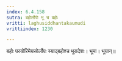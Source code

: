 ```yaml
---
index: 6.4.158
sutra: बहोर्लोपो भू च बहोः
vritti: laghusiddhantakaumudi
vrittiindex: 1230

---
```

बहोः परयोरिमेयसोर्लोपः स्याद्बहोश्च भूरादेशः। भूमा। भूयान्॥